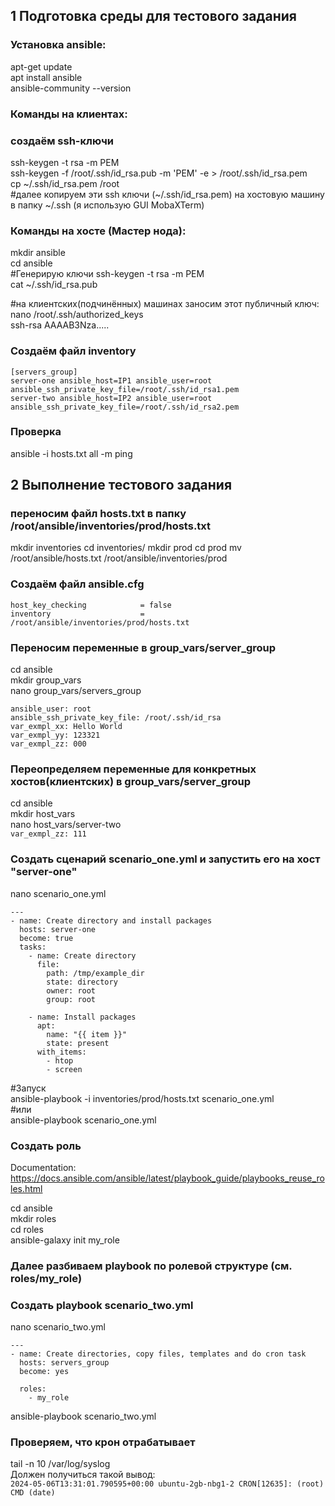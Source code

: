## 1 Подготовка среды для тестового задания

### Установка ansible:
apt-get update  
apt install ansible  
ansible-community --version  

### Команды на клиентах:
### создаём ssh-ключи
ssh-keygen -t rsa -m PEM  
ssh-keygen -f /root/.ssh/id_rsa.pub -m 'PEM' -e > /root/.ssh/id_rsa.pem  
cp ~/.ssh/id_rsa.pem /root  
#далее копируем эти ssh ключи (~/.ssh/id_rsa.pem) на хостовую машину в папку ~/.ssh (я использую GUI MobaXTerm)

### Команды на хосте (Мастер нода):
mkdir ansible  
cd ansible  
#Генерирую ключи
ssh-keygen -t rsa -m PEM  
cat ~/.ssh/id_rsa.pub  

#на клиентских(подчинённых) машинах заносим этот публичный ключ:  
nano /root/.ssh/authorized_keys  
ssh-rsa AAAAB3Nza.....  

### Создаём файл inventory
```nano hosts.txt
[servers_group]
server-one ansible_host=IP1 ansible_user=root ansible_ssh_private_key_file=/root/.ssh/id_rsa1.pem
server-two ansible_host=IP2 ansible_user=root ansible_ssh_private_key_file=/root/.ssh/id_rsa2.pem
```
### Проверка 
ansible -i hosts.txt all -m ping

## 2 Выполнение тестового задания

### переносим файл hosts.txt в папку /root/ansible/inventories/prod/hosts.txt
mkdir inventories
cd inventories/
mkdir prod
cd prod
mv /root/ansible/hosts.txt /root/ansible/inventories/prod

### Создаём файл ansible.cfg
```[defaults]
host_key_checking            = false
inventory                    = /root/ansible/inventories/prod/hosts.txt
```

### Переносим переменные в group_vars/server_group
cd ansible  
mkdir group_vars  
nano group_vars/servers_group  
```
ansible_user: root
ansible_ssh_private_key_file: /root/.ssh/id_rsa
var_exmpl_xx: Hello World
var_exmpl_yy: 123321
var_exmpl_zz: 000
```
### Переопределяем переменные для конкретных хостов(клиентских) в group_vars/server_group
cd ansible  
mkdir host_vars  
nano host_vars/server-two  
```var_exmpl_zz: 111```

### Создать сценарий scenario_one.yml и запустить его на хост "server-one"
nano scenario_one.yml
```
---
- name: Create directory and install packages
  hosts: server-one
  become: true
  tasks:
    - name: Create directory
      file:
        path: /tmp/example_dir
        state: directory
        owner: root
        group: root

    - name: Install packages
      apt:
        name: "{{ item }}"
        state: present
      with_items:
        - htop
        - screen
```

#Запуск  
ansible-playbook -i inventories/prod/hosts.txt scenario_one.yml  
#или  
ansible-playbook scenario_one.yml  

### Создать роль 
Documentation: https://docs.ansible.com/ansible/latest/playbook_guide/playbooks_reuse_roles.html 

cd ansible    
mkdir roles  
cd roles  
ansible-galaxy init my_role  
### Далее разбиваем playbook по ролевой структуре (см. roles/my_role)

### Создать playbook scenario_two.yml
nano scenario_two.yml  
```
---
- name: Create directories, copy files, templates and do cron task
  hosts: servers_group
  become: yes

  roles:
    - my_role
```
ansible-playbook scenario_two.yml  

### Проверяем, что крон отрабатывает
tail -n 10 /var/log/syslog  
Должен получиться такой вывод:  
```2024-05-06T13:31:01.790595+00:00 ubuntu-2gb-nbg1-2 CRON[12635]: (root) CMD (date)```  

